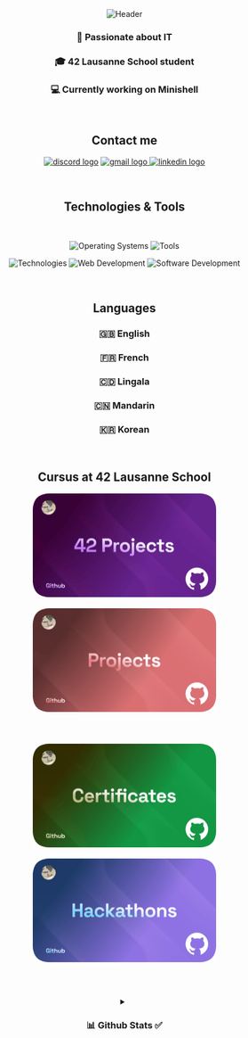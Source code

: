 <div align="center">
  <img src="https://capsule-render.vercel.app/api?type=waving&height=200&text=Hello%2C%20I%27m%20Dianka&fontAlign=center&fontAlignY=40&color=gradient&colors=#9b00ff,#00ff00" alt="Header" />
</div>

<div align="center">
    
### 🚀 Passionate about IT<br>
### 🎓 42 Lausanne School student<br>
### 💻 Currently working on Minishell<br>

</div>
<br>

<div align="center">

## Contact me
<a href="https://discord.com/users/757941293077757974" target="_blank" rel="noopener noreferrer"><img src="https://img.shields.io/static/v1?message=Discord&logo=discord&label=&color=7289DA&logoColor=white&labelColor=&style=for-the-badge" height="35" alt="discord logo"  /></a>
<a href="mailto:dmatayi@gmail.com" target="_blank" rel="noopener noreferrer">
    <img src="https://img.shields.io/static/v1?message=Gmail&logo=gmail&label=&color=D14836&logoColor=white&labelColor=&style=for-the-badge" height="35" alt="gmail logo">
</a>
<a href="https://www.linkedin.com/in/dianka-matayi-b4b413209" target="_blank" rel="noopener noreferrer">
    <img src="https://img.shields.io/static/v1?message=LinkedIn&logo=linkedin&label=&color=0077B5&logoColor=white&labelColor=&style=for-the-badge" height="35" alt="linkedin logo">
</a>
<br>

<div align="center">
  <br>
  
## Technologies & Tools
  
  <br>
  <p>
    <img src="https://skillicons.dev/icons?i=apple,debian,kali,linux,ubuntu,windows" alt="Operating Systems">
    <img src="https://skillicons.dev/icons?i=vscode,vim,bash" alt="Tools">
  </p>
  <p>
    <img src="https://skillicons.dev/icons?i=git,github" alt="Technologies">
    <img src="https://skillicons.dev/icons?i=html,css" alt="Web Development">
    <img src="https://skillicons.dev/icons?i=c,cpp" alt="Software Development">
  </p>
</div>
<br>

## Languages
### 🇬🇧 English  
### 🇫🇷 French  
### 🇨🇩 Lingala  
### 🇨🇳 Mandarin  
### 🇰🇷 Korean  
<br>

## Cursus at 42 Lausanne School

<div align="center" style="
    display: grid;
    grid-template-columns: repeat(auto-fit, minmax(330px, 1fr));
    gap: 20px;
    justify-items: center;
">
    <!-- 42 Projects -->
    <img src="https://github.com/IsaiahRobinsonGit/images/blob/main/42%20Projects.png" width="330" height="186" style="border-radius: 10px;" />
<!-- Custom Projects -->
    <img src="https://github.com/IsaiahRobinsonGit/images/blob/main/Projects.png" width="330" height="186" style="border-radius: 10px;" />
        <br>
<!-- Certificates -->
    <img src="https://github.com/IsaiahRobinsonGit/images/blob/main/Certificates.png" width="330" height="186" style="border-radius: 10px;" />
<!-- Hackathons -->
    <img src="https://github.com/IsaiahRobinsonGit/images/blob/main/hackathons.png" width="330" height="186" style="border-radius: 10px;" />
</div>

<br/><br/> <!-- Adds extra space to separate sections -->

<details closed>
<summary><h3>📊 Github Stats ✅</h3></summary>
  <div align="center">
    <!-- Most Used Languages -->
    <img src="https://github-readme-stats.vercel.app/api/top-langs/?username=yokio9&theme=transparent&hide_border=false&include_all_commits=true&count_private=true&layout=compact"/>
  </div>
  <div align="center">
    <!-- Smaller Stats Section -->
    <div style="max-width: 400px; margin: 20px auto; font-size: 12px;">
      <img src="https://github-readme-stats.vercel.app/api?username=yokio9&theme=transparent&hide_border=false&include_all_commits=true&count_private=true"/>
      <img src="https://github-readme-streak-stats.herokuapp.com/?user=yokio9&theme=transparent&hide_border=false"/>
    </div>
  </div>
  <img alt="yokio9 Activity Graph" src="https://github-readme-activity-graph.vercel.app/graph/?username=yokio9&bg_color=RRGGBBAA&title_color=00abf0&color=00abf0&line=00abf0&point=DEDEDE&hide_border=true&custom_title=Contribution⠀Graph" />
</details>
